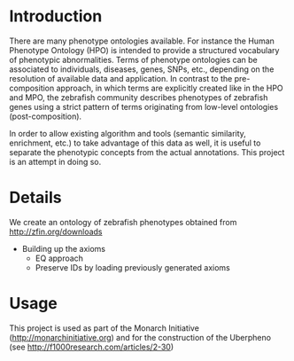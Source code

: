 # Introduction
There are many phenotype ontologies available. For instance the Human Phenotype Ontology (HPO) is intended to provide a structured vocabulary of phenotypic abnormalities. Terms of phenotype ontologies can be associated to individuals, diseases, genes, SNPs, etc., depending on the resolution of available data and application. In contrast to the pre-composition approach, in which terms are explicitly created like in the HPO and MPO, the zebrafish community describes phenotypes of zebrafish genes using a strict pattern of terms originating from low-level ontologies (post-composition).

In order to allow existing algorithm and tools (semantic similarity, enrichment, etc.) to take advantage of this data as well, it is useful to separate the phenotypic concepts from the actual annotations. This project is an attempt in doing so.

# Details #

We create an ontology of zebrafish phenotypes obtained from http://zfin.org/downloads

  * Building up the axioms
    * EQ approach
    * Preserve IDs by loading previously generated axioms


# Usage #
This project is used as part of the Monarch Initiative (http://monarchinitiative.org) and for the construction of the Uberpheno (see http://f1000research.com/articles/2-30)
